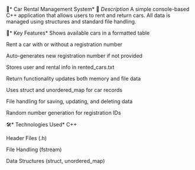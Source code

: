 🚗* Car Rental Management System*
📌 *Description*
A simple console-based C++ application that allows users to rent and return cars. All data is managed using structures and standard file handling.

🔑* Key Features*
Shows available cars in a formatted table

Rent a car with or without a registration number

Auto-generates new registration number if not provided

Stores user and rental info in rented_cars.txt

Return functionality updates both memory and file data

Uses struct and unordered_map for car records

File handling for saving, updating, and deleting data

Random number generation for registration IDs

🛠* Technologies Used*
C++

Header Files (.h)

File Handling (fstream)

Data Structures (struct, unordered_map)
